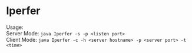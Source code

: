 # Iperfer

Usage:
<br> 
Server Mode: `java Iperfer -s -p <listen port>`
<br> 
Client Mode: `java Iperfer -c -h <server hostname> -p <server port> -t <time>` 
<br> 
